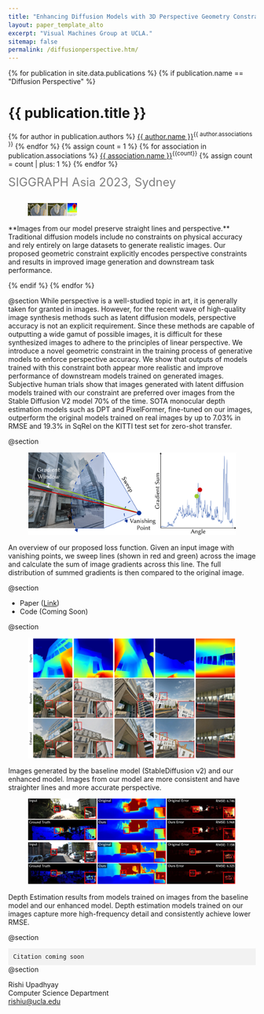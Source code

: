```yaml
---
title: "Enhancing Diffusion Models with 3D Perspective Geometry Constraints"
layout: paper_template_alto
excerpt: "Visual Machines Group at UCLA."
sitemap: false
permalink: /diffusionperspective.htm/
---
```


{% for publication in site.data.publications %}
{% if publication.name == "Diffusion Perspective" %}

# {{ publication.title }}

{% for author in publication.authors %} [{{ author.name }}]({{author.link}})<sup>{{ author.associations }}</sup>
{% endfor %}
{% assign count = 1 %}
{% for association in publication.associations %} [{{ association.name }}]({{association.link}})<sup>{{count}}</sup> {% assign count = count | plus: 1 %}
{% endfor %}

<font color="gray" size="5">SIGGRAPH Asia 2023, Sydney</font>

<hr class="center" style="width: 40%; color: grey; height: 0.07px; background-color:grey;"/>

<figure>
  <img src= "/assets/images/publications/diffusion_persp_figures/latest_teaser_out-1.png" alt="Missing" width="100"> 
</figure>
**Images from our model preserve straight lines and perspective.** Traditional diffusion models include no constraints on physical accuracy and rely entirely on large datasets to generate realistic images. Our proposed geometric constraint explicitly encodes perspective constraints and results in improved image generation and downstream task performance. 
<br>

{% endif %}
{% endfor %}

<!--

  1 Abstract
  2 Files
  3 Citations
  4 Press
  5 Contact
  6 FAQ
  7 Media

-->

@section
While perspective is a well-studied topic in art, it is generally taken for granted in images. However, for the recent wave of high-quality image synthesis methods such as latent diffusion models, perspective accuracy is not an explicit requirement. Since these methods are capable of outputting a wide gamut of possible images, it is difficult for these synthesized images to adhere to the principles of linear perspective. We introduce a novel geometric constraint in the training process of generative models to enforce perspective accuracy. We show that outputs of models trained with this constraint both appear more realistic and improve performance of downstream models trained on generated images. Subjective human trials show that images generated with latent diffusion models trained with our constraint are preferred over images from the Stable Diffusion V2 model 70% of the time. SOTA monocular depth estimation models such as DPT and PixelFormer, fine-tuned on our images, outperform the original models trained on real images by up to 7.03% in RMSE and 19.3% in SqRel on the KITTI test set for zero-shot transfer.

@section 
<figure> 
  <img src= "/assets/images/publications/diffusion_persp_figures/loss_figure-1-1.png" alt="Missing"> 
</figure>
An overview of our proposed loss function. Given an input image with vanishing points, we sweep lines (shown in red and green) across the image and calculate the sum of image gradients across this line. The full distribution of summed gradients is then compared to the original image.

@section
- Paper ([Link](https://web.cs.ucla.edu/~rishiu/papers/diffusion_perspective.pdf)) 
- Code (Coming Soon)

@section
<figure> 
  <img src= "/assets/images/publications/diffusion_persp_figures/img_qual_fig.png" alt="Missing"> 
</figure>
Images generated by the baseline model (StableDiffusion v2) and our enhanced model. Images from our model are more consistent and have straighter lines and more accurate perspective.

<figure> 
  <img src= "/assets/images/publications/diffusion_persp_figures/depth_qual_fig.png" alt="Missing"> 
</figure>
Depth Estimation results from models trained on images from the baseline model and our enhanced model. Depth estimation models trained on our images capture more high-frequency detail and consistently achieve lower RMSE.

@section
<div style="background-color: #f2f2f2; padding: 10px; font-family: monospace; font-size: 12px;">
<!-- @article{wang2022alto, <br>
  &nbsp; title={ALTO: Alternating Latent Topologies for Implicit 3D Reconstruction}, <br>
  &nbsp; author={Wang, Zhen and Zhou, Shijie and Park, Jeong Joon and Paschalidou, Despoina and You, Suya and Wetzstein, Gordon and Guibas, Leonidas and Kadambi, Achuta},  <br>
  &nbsp; journal={arXiv preprint arXiv:2212.04096}, <br>
  &nbsp; year={2022} <br>
} -->
Citation coming soon
</div>
@section

Rishi Upadhyay <br>
Computer Science Department <br>
rishiu@ucla.edu <br>
<br>
